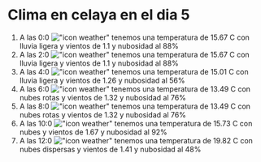 # Clima en celaya en el dia 5

1. A las 0:0 !["icon weather"](http://openweathermap.org/img/w/10n.png) tenemos una temperatura de 15.67 C con lluvia ligera y  vientos de 1.1 y nubosidad al 88%
1. A las 2:0 !["icon weather"](http://openweathermap.org/img/w/10n.png) tenemos una temperatura de 15.67 C con lluvia ligera y  vientos de 1.1 y nubosidad al 88%
1. A las 4:0 !["icon weather"](http://openweathermap.org/img/w/10n.png) tenemos una temperatura de 15.01 C con lluvia ligera y  vientos de 1.26 y nubosidad al 56%
1. A las 6:0 !["icon weather"](http://openweathermap.org/img/w/04n.png) tenemos una temperatura de 13.49 C con nubes rotas y  vientos de 1.32 y nubosidad al 76%
1. A las 8:0 !["icon weather"](http://openweathermap.org/img/w/04d.png) tenemos una temperatura de 13.49 C con nubes rotas y  vientos de 1.32 y nubosidad al 76%
1. A las 10:0 !["icon weather"](http://openweathermap.org/img/w/04d.png) tenemos una temperatura de 15.73 C con nubes y  vientos de 1.67 y nubosidad al 92%
1. A las 12:0 !["icon weather"](http://openweathermap.org/img/w/03d.png) tenemos una temperatura de 19.82 C con nubes dispersas y  vientos de 1.41 y nubosidad al 48%
